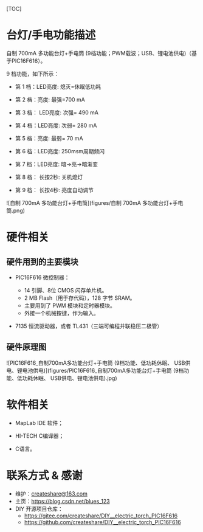 [TOC]

# 台灯/手电功能描述

自制 700mA 多功能台灯+手电筒 (9档功能；PWM载波；USB、锂电池供电)（基于PIC16F616）。

9 档功能，如下所示：

- 第 1 档：LED亮度: 熄灭=休眠低功耗  

- 第 2 档：亮度: 最强=700 mA   

- 第 3 档： LED亮度: 次强= 490 mA 

- 第 4 档：LED亮度: 次弱= 280 mA    

- 第 5 档：亮度: 最弱= 70 mA 

- 第 6 档：LED亮度: 250msm周期频闪 

- 第 7 档：LED亮度: 暗->亮->暗渐变 

- 第 8 档： 长按2秒: 关机熄灯 

- 第 9 档： 长按4秒: 亮度自动调节

![自制 700mA 多功能台灯+手电筒](figures/自制 700mA 多功能台灯+手电筒.png)



# 硬件相关

## 硬件用到的主要模块

- PIC16F616 微控制器：
  - 14 引脚、8位 CMOS 闪存单片机。
  - 2 MB Flash（用于存代码），128 字节 SRAM。
  - 主要用到了 PWM 模块和定时器模块。
  - 外接一个机械按键，作为输入。

- 7135 恒流驱动器，或者 TL431（三端可编程并联稳压二极管）

## 硬件原理图

![PIC16F616_自制700mA多功能台灯+手电筒 (9档功能、低功耗休眠、 USB供电、锂电池供电)](figures/PIC16F616_自制700mA多功能台灯+手电筒 (9档功能、低功耗休眠、 USB供电、锂电池供电).jpg)

# 软件相关

- MapLab IDE 软件；

- HI-TECH C编译器；

- C语言。

  

# 联系方式 & 感谢

- 维护：createshare@163.com 
- 主页：https://blog.csdn.net/blues_123
- DIY 开源项目仓库：
  - https://gitee.com/createshare/DIY__electric_torch_PIC16F616
  - https://github.com/createshare/DIY__electric_torch_PIC16F616

